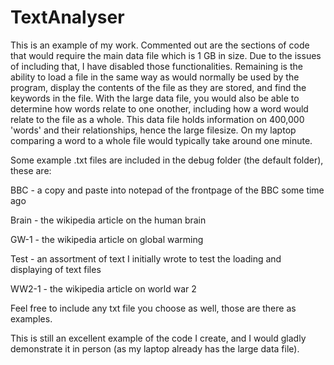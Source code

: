 # TextAnalyser
This is an example of my work.
Commented out are the sections of code that would require the main data file which is 1 GB in size.
Due to the issues of including that, I have disabled those functionalities.
Remaining is the ability to load a file in the same way as would normally be used by the program, display the contents of the file as they are stored, and find the keywords in the file.
With the large data file, you would also be able to determine how words relate to one onother, including how a word would relate to the file as a whole.
This data file holds information on 400,000 'words' and their relationships, hence the large filesize.
On my laptop comparing a word to a whole file would typically take around one minute.

Some example .txt files are included in the debug folder (the default folder), these are:

BBC - a copy and paste into notepad of the frontpage of the BBC some time ago

Brain - the wikipedia article on the human brain

GW-1 - the wikipedia article on global warming

Test - an assortment of text I initially wrote to test the loading and displaying of text files

WW2-1 - the wikipedia article on world war 2


Feel free to include any txt file you choose as well, those are there as examples.

This is still an excellent example of the code I create, and I would gladly demonstrate it in person (as my laptop already has the large data file).
